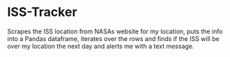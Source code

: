 # ISS-Tracker
Scrapes the ISS location from NASAs website for my location, puts the info into a Pandas dataframe, iterates over the rows and finds if the ISS will be over my location the next day and alerts me with a text message.
